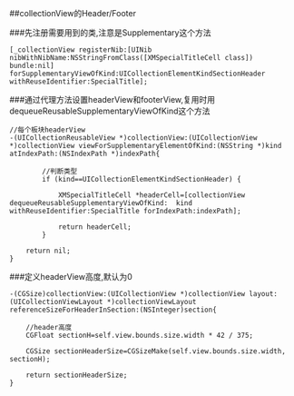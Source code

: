 ##collectionView的Header/Footer

###先注册需要用到的类,注意是Supplementary这个方法
```
[_collectionView registerNib:[UINib nibWithNibName:NSStringFromClass([XMSpecialTitleCell class]) bundle:nil] forSupplementaryViewOfKind:UICollectionElementKindSectionHeader withReuseIdentifier:SpecialTitle];
```

###通过代理方法设置headerView和footerView,复用时用dequeueReusableSupplementaryViewOfKind这个方法
```
//每个板块headerView
-(UICollectionReusableView *)collectionView:(UICollectionView *)collectionView viewForSupplementaryElementOfKind:(NSString *)kind atIndexPath:(NSIndexPath *)indexPath{
        
        //判断类型
        if (kind==UICollectionElementKindSectionHeader) {
            
            XMSpecialTitleCell *headerCell=[collectionView dequeueReusableSupplementaryViewOfKind:	kind withReuseIdentifier:SpecialTitle forIndexPath:indexPath];
            
            return headerCell;
        }
    
    return nil;
}
```

###定义headerView高度,默认为0
```
-(CGSize)collectionView:(UICollectionView *)collectionView layout:(UICollectionViewLayout *)collectionViewLayout referenceSizeForHeaderInSection:(NSInteger)section{
    
    //header高度
    CGFloat sectionH=self.view.bounds.size.width * 42 / 375;
    
    CGSize sectionHeaderSize=CGSizeMake(self.view.bounds.size.width, sectionH);
    
    return sectionHeaderSize;
}
```
